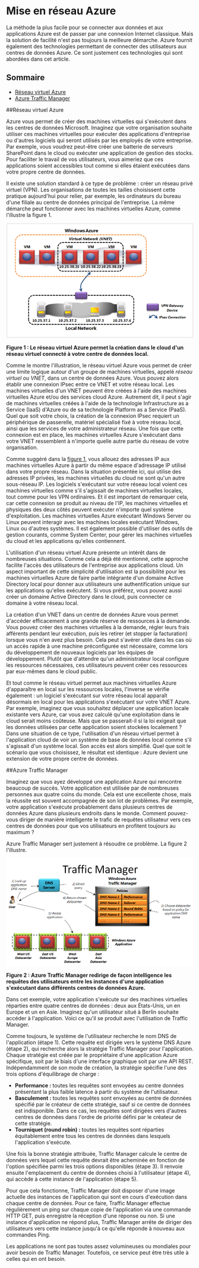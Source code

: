 # Mise en réseau Azure

La méthode la plus facile pour se connecter aux données et aux
applications Azure est de passer par une connexion Internet classique.
Mais la solution de facilité n'est pas toujours la meilleure démarche.
Azure fournit également des technologies permettant de connecter des
utilisateurs aux centres de données Azure. Ce sont justement ces
technologies qui sont abordées dans cet article.
## Sommaire

* [Réseau virtuel Azure](#Vnet)
* [Azure Traffic Manager](#TrafficMngr)

<a name="Vnet"></a> 
##Réseau virtuel Azure

Azure vous permet de créer des machines virtuelles qui s'exécutent dans
les centres de données Microsoft. Imaginez que votre organisation
souhaite utiliser ces machines virtuelles pour exécuter des applications
d'entreprise ou d'autres logiciels qui seront utilisés par les employés
de votre entreprise. Par exemple, vous voudrez peut-être créer une
batterie de serveurs SharePoint dans le cloud ou exécuter une
application de gestion des stocks. Pour faciliter le travail de vos
utilisateurs, vous aimeriez que ces applications soient accessibles tout
comme si elles étaient exécutées dans votre propre centre de données.

Il existe une solution standard à ce type de problème : créer un réseau
privé virtuel (VPN). Les organisations de toutes les tailles choisissent
cette pratique aujourd'hui pour relier, par exemple, les ordinateurs du
bureau d'une filiale au centre de données principal de l'entreprise. La
même démarche peut fonctionner avec les machines virtuelles Azure, comme
l'illustre la figure 1.

<a name="Fig1"></a>

![01_Miseenréseau](./media/azure-networking/Networking_01Networking.png)

**Figure 1 : Le réseau virtuel Azure permet la création dans le cloud
d'un réseau virtuel connecté à votre centre de données local.**

Comme le montre l'illustration, le réseau virtuel Azure vous permet de
créer une limite logique autour d'un groupe de machines virtuelles,
appelé *réseau virtuel ou VNET*, dans un centre de données Azure. Vous
pouvez alors établir une connexion IPsec entre ce VNET et votre réseau
local. Les machines virtuelles d'un VNET peuvent être créées à l'aide
des machines virtuelles Azure et/ou des services cloud Azure. Autrement
dit, il peut s'agir de machines virtuelles créées à l'aide de la
technologie Infrastructure as a Service (IaaS) d'Azure ou de sa
technologie Platform as a Service (PaaS). Quel que soit votre choix, la
création de la connexion IPsec requiert un périphérique de passerelle,
matériel spécialisé fixé à votre réseau local, ainsi que les services de
votre administrateur réseau. Une fois que cette connexion est en place,
les machines virtuelles Azure s'exécutant dans votre VNET ressemblent à
n'importe quelle autre partie du réseau de votre organisation.

Comme suggéré dans la [figure 1](#Fig1), vous allouez des adresses IP
aux machines virtuelles Azure à partir du même espace d'adressage IP
utilisé dans votre propre réseau. Dans la situation présentée ici, qui
utilise des adresses IP privées, les machines virtuelles du cloud ne
sont qu'un autre sous-réseau IP. Les logiciels s'exécutant sur votre
réseau local voient ces machines virtuelles comme s'il s'agissait de
machines virtuelles locales, tout comme pour les VPN ordinaires. Et il
est important de remarquer cela, car cette connexion se produit au
niveau de l'IP, les machines virtuelles et physiques des deux côtés
peuvent exécuter n'importe quel système d'exploitation. Les machines
virtuelles Azure exécutant Windows Server ou Linux peuvent interagir
avec les machines locales exécutant Windows, Linux ou d'autres systèmes.
Il est également possible d'utiliser des outils de gestion courants,
comme System Center, pour gérer les machines virtuelles du cloud et les
applications qu'elles contiennent.

L'utilisation d'un réseau virtuel Azure présente un intérêt dans de
nombreuses situations. Comme cela a déjà été mentionné, cette approche
facilite l'accès des utilisateurs de l'entreprise aux applications
cloud. Un aspect important de cette simplicité d'utilisation est la
possibilité pour les machines virtuelles Azure de faire partie
intégrante d'un domaine Active Directory local pour donner aux
utilisateurs une authentification unique sur les applications qu'elles
exécutent. Si vous préférez, vous pouvez aussi créer un domaine Active
Directory dans le cloud, puis connecter ce domaine à votre réseau local.

La création d'un VNET dans un centre de données Azure vous permet
d'accéder efficacement à une grande réserve de ressources à la demande.
Vous pouvez créer des machines virtuelles à la demande, régler leurs
frais afférents pendant leur exécution, puis les retirer (et stopper la
facturation) lorsque vous n'en avez plus besoin. Cela peut s'avérer
utile dans les cas où un accès rapide à une machine préconfigurée est
nécessaire, comme lors du développement de nouveaux logiciels par les
équipes de développement. Plutôt que d'attendre qu'un administrateur
local configure les ressources nécessaires, ces utilisateurs peuvent
créer ces ressources par eux-mêmes dans le cloud public.

Et tout comme le réseau virtuel permet aux machines virtuelles Azure
d'apparaître en local sur les ressources locales, l'inverse se vérifie
également : un logiciel s'exécutant sur votre réseau local apparaît
désormais en local pour les applications s'exécutant sur votre VNET
Azure. Par exemple, imaginez que vous souhaitez déplacer une application
locale existante vers Azure, car vous avez calculé qu'une exploitation
dans le cloud serait moins coûteuse. Mais que se passerait-il si la loi
exigeait que les données utilisées par cette application soient stockées
localement ? Dans une situation de ce type, l'utilisation d'un réseau
virtuel permet à l'application cloud de voir un système de base de
données local comme s'il s'agissait d'un système local. Son accès est
alors simplifié. Quel que soit le scénario que vous choisissez, le
résultat est identique : Azure devient une extension de votre propre
centre de données.

<a name="TrafficMngr"></a>
##Azure Traffic Manager

Imaginez que vous ayez développé une application Azure qui rencontre
beaucoup de succès. Votre application est utilisée par de nombreuses
personnes aux quatre coins du monde. Cela est une excellente chose, mais
la réussite est souvent accompagnée de son lot de problèmes. Par
exemple, votre application s'exécute probablement dans plusieurs centres
de données Azure dans plusieurs endroits dans le monde. Comment
pouvez-vous diriger de manière intelligente le trafic de requêtes
utilisateur vers ces centres de données pour que vos utilisateurs en
profitent toujours au maximum ?

Azure Traffic Manager sert justement à résoudre ce problème. La figure 2
l'illustre.

<a name="Fig3"></a>

![03_TrafficManager](./media/azure-networking/Networking_03TrafficManager.png)

**Figure 2 : Azure Traffic Manager redirige de façon intelligence les
requêtes des utilisateurs entre les instances d'une application
s'exécutant dans différents centres de données Azure.**

Dans cet exemple, votre application s'exécute sur des machines
virtuelles réparties entre quatre centres de données : deux aux
États-Unis, un en Europe et un en Asie. Imaginez qu'un utilisateur situé
à Berlin souhaite accéder à l'application. Voici ce qu'il se produit
avec l'utilisation de Traffic Manager.

Comme toujours, le système de l'utilisateur recherche le nom DNS de
l'application (étape 1). Cette requête est dirigée vers le système DNS
Azure (étape 2), qui recherche alors la stratégie Traffic Manager pour
l'application. Chaque stratégie est créée par le propriétaire d'une
application Azure spécifique, soit par le biais d'une interface
graphique soit par une API REST. Indépendamment de son mode de création,
la stratégie spécifie l'une des trois options d'équilibrage de charge :

* **Performance :** toutes les requêtes sont envoyées au centre données
  présentant la plus faible latence à partir du système de
  l'utilisateur.
* **Basculement :** toutes les requêtes sont envoyées au centre de
  données spécifié par le créateur de cette stratégie, sauf si ce centre
  de données est indisponible. Dans ce cas, les requêtes sont dirigées
  vers d'autres centres de données dans l'ordre de priorité défini par
  le créateur de cette stratégie.
* **Tourniquet (round robin) :** toutes les requêtes sont réparties
  équitablement entre tous les centres de données dans lesquels
  l'application s'exécute.

Une fois la bonne stratégie attribuée, Traffic Manager calcule le centre
de données vers lequel cette requête devrait être acheminée en fonction
de l'option spécifiée parmi les trois options disponibles (étape 3). Il
renvoie ensuite l'emplacement du centre de données choisi à
l'utilisateur (étape 4), qui accède à cette instance de l'application
(étape 5).

Pour que cela fonctionne, Traffic Manager doit disposer d'une image
actuelle des instances de l'application qui sont en cours d'exécution
dans chaque centre de données. Pour ce faire, Traffic Manager effectue
régulièrement un ping sur chaque copie de l'application via une commande
HTTP GET, puis enregistre la réception d'une réponse ou non. Si une
instance d'application ne répond plus, Traffic Manager arrête de diriger
des utilisateurs vers cette instance jusqu'à ce qu'elle réponde à
nouveau aux commandes Ping.

Les applications ne sont pas toutes assez volumineuses ou mondiales pour
avoir besoin de Traffic Manager. Toutefois, ce service peut être très
utile à celles qui en ont besoin.

